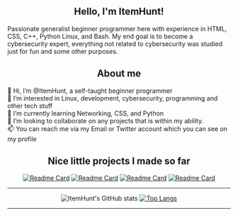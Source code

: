 <h2 align= "center"> Hello, I'm ItemHunt! </h2>

Passionate generalist beginner programmer here with experience in HTML, CSS, C++, Python Linux, and Bash. My end goal is to become a cybersecurity expert, everything not related to cybersecurity was studied just for fun and some other purposes. 

<h2 align="center"> About me </h2>

👋 Hi, I’m @ItemHunt, a self-taught beginner programmer <br>
👀 I’m interested in Linux, development, cybersecurity, programming and other tech stuff <br>
🌱 I’m currently learning Networking, CSS, and Python <br>
:mag_right: I’m looking to collaborate on  any projects that is within my ability. <br>
📫 You can reach me via my Email or Twitter account which you can see on my profile <br>

<h2 align="center"> Nice little projects I made so far </h2>

<div align="center">

[![Readme Card](https://github-readme-stats.vercel.app/api/pin/?username=ItemHunt&theme=radical&repo=Bash-Cheatsheet)](https://github.com/anuraghazra/github-readme-stats)
[![Readme Card](https://github-readme-stats.vercel.app/api/pin/?username=ItemHunt&theme=radical&repo=C-plus-plus-Cheatsheet)](https://github.com/anuraghazra/github-readme-stats)
[![Readme Card](https://github-readme-stats.vercel.app/api/pin/?username=ItemHunt&theme=radical&repo=HTML-and-CSS-Cheatsheet)](https://github.com/anuraghazra/github-readme-stats)
[![Readme Card](https://github-readme-stats.vercel.app/api/pin/?username=ItemHunt&theme=radical&repo=Python-Cheatsheet)](https://github.com/anuraghazra/github-readme-stats)

</div>

<div align="center">

--------

![ItemHunt's GitHub stats](https://github-readme-stats.vercel.app/api?username=ItemHunt&show_icons=true&theme=radical)
[![Top Langs](https://github-readme-stats.vercel.app/api/top-langs/?username=ItemHunt&layout=compact&theme=radical)](https://github.com/anuraghazra/github-readme-stats)

--------
  
  
  </div>



<!---
ItemHunt/ItemHunt is a ✨ special ✨ repository because its `README.md` (this file) appears on your GitHub profile.
You can click the Preview link to take a look at your changes.

Storage

--->
